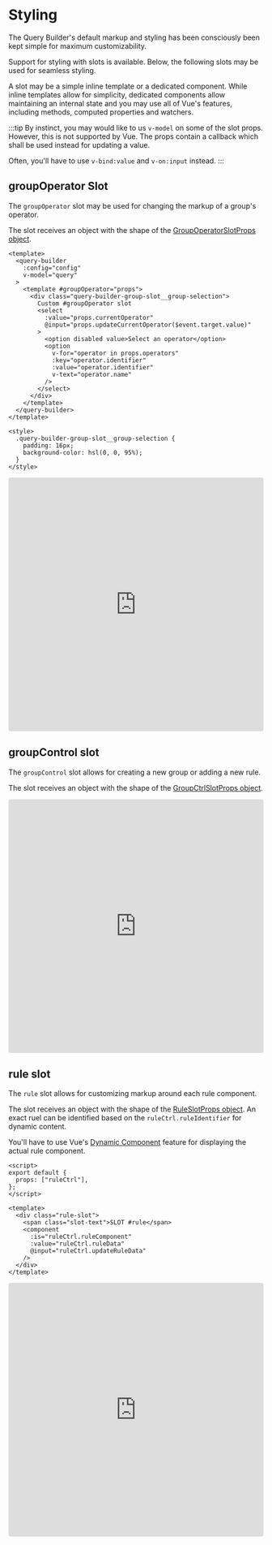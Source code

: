 # Styling

The Query Builder's default markup and styling has been consciously been kept simple for maximum
customizability.

Support for styling with slots is available. Below, the following slots may be used for seamless
styling.

A slot may be a simple inline template or a dedicated component. While inline templates allow for
simplicity, dedicated components allow maintaining an internal state and you may use all of Vue's
features, including methods, computed properties and watchers.

:::tip
By instinct, you may would like to us `v-model` on some of the slot props. However, this is not
supported by Vue. The props contain a callback which shall be used instead for updating a value.

Often, you'll have to use `v-bind:value` and `v-on:input` instead.
:::


## groupOperator Slot

The `groupOperator` slot may be used for changing the markup of a group's operator.

The slot receives an object with the shape of the [GroupOperatorSlotProps
object](https://github.com/rtucek/vue-query-builder/blob/master/types/index.d.ts#L34).

```vue
<template>
  <query-builder
    :config="config"
    v-model="query"
  >
    <template #groupOperator="props">
      <div class="query-builder-group-slot__group-selection">
        Custom #groupOperator slot
        <select
          :value="props.currentOperator"
          @input="props.updateCurrentOperator($event.target.value)"
        >
          <option disabled value>Select an operator</option>
          <option
            v-for="operator in props.operators"
            :key="operator.identifier"
            :value="operator.identifier"
            v-text="operator.name"
          />
        </select>
      </div>
    </template>
  </query-builder>
</template>

<style>
  .query-builder-group-slot__group-selection {
    padding: 16px;
    background-color: hsl(0, 0, 95%);
  }
</style>
```

<iframe
  src="https://codesandbox.io/embed/groupoperator-slot-21tkb?fontsize=14&hidenavigation=1&module=%2Fsrc%2FApp.vue&theme=dark"
  style="width:100%; height:500px; border:0; border-radius: 4px; overflow:hidden;"
  title="groupOperator Slot"
  allow="geolocation; microphone; camera; midi; vr; accelerometer; gyroscope; payment; ambient-light-sensor; encrypted-media; usb"
  sandbox="allow-modals allow-forms allow-popups allow-scripts allow-same-origin"
></iframe>


## groupControl slot

The `groupControl` slot allows for creating a new group or adding a new rule.

The slot receives an object with the shape of the [GroupCtrlSlotProps
object](https://github.com/rtucek/vue-query-builder/blob/master/types/index.d.ts#L40).

<iframe
  src="https://codesandbox.io/embed/groupcontrol-slot-8thx1?fontsize=14&hidenavigation=1&module=%2Fsrc%2FApp.vue&theme=dark"
  style="width:100%; height:500px; border:0; border-radius: 4px; overflow:hidden;"
  title="groupControl Slot"
  allow="geolocation; microphone; camera; midi; vr; accelerometer; gyroscope; payment; ambient-light-sensor; encrypted-media; usb"
  sandbox="allow-modals allow-forms allow-popups allow-scripts allow-same-origin"
 ></iframe>


## rule slot

The `rule` slot allows for customizing markup around each rule component.

The slot receives an object with the shape of the [RuleSlotProps
object](https://github.com/rtucek/vue-query-builder/blob/master/types/index.d.ts#L47).
An exact ruel can be identified based on the `ruleCtrl.ruleIdentifier` for dynamic content.

You'll have to use Vue's [Dynamic
Component](https://vuejs.org/v2/guide/components.html#Dynamic-Components) feature for displaying the
actual rule component.

```vue{10-14}
<script>
export default {
  props: ["ruleCtrl"],
};
</script>

<template>
  <div class="rule-slot">
    <span class="slot-text">SLOT #rule</span>
    <component
      :is="ruleCtrl.ruleComponent"
      :value="ruleCtrl.ruleData"
      @input="ruleCtrl.updateRuleData"
    />
  </div>
</template>
```

<iframe
  src="https://codesandbox.io/embed/rule-slot-ty2qx?fontsize=14&hidenavigation=1&module=%2Fsrc%2FApp.vue&theme=dark"
  style="width:100%; height:500px; border:0; border-radius: 4px; overflow:hidden;"
  title="rule Slot"
  allow="geolocation; microphone; camera; midi; vr; accelerometer; gyroscope; payment; ambient-light-sensor; encrypted-media; usb"
  sandbox="allow-modals allow-forms allow-popups allow-scripts allow-same-origin"
></iframe>
